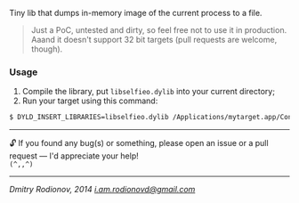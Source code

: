 Tiny lib that dumps in-memory image of the current process to a file.  

> Just a PoC, untested and dirty, so feel free not to use it in production.  
> Aaand it doesn't support 32 bit targets (pull requests are welcome, though).   

### Usage

1. Compile the library, put `libselfieo.dylib` into your current directory;  
2. Run your target using this command:  

  ```bash
$ DYLD_INSERT_LIBRARIES=libselfieo.dylib /Applications/mytarget.app/Contents/MacOS/mytarget
  ```  
  
  
------
🔓
If you found any bug(s) or something, please open an issue or a pull request — I'd appreciate your help!  
`(^,,^)`

------

*Dmitry Rodionov, 2014*
*i.am.rodionovd@gmail.com*